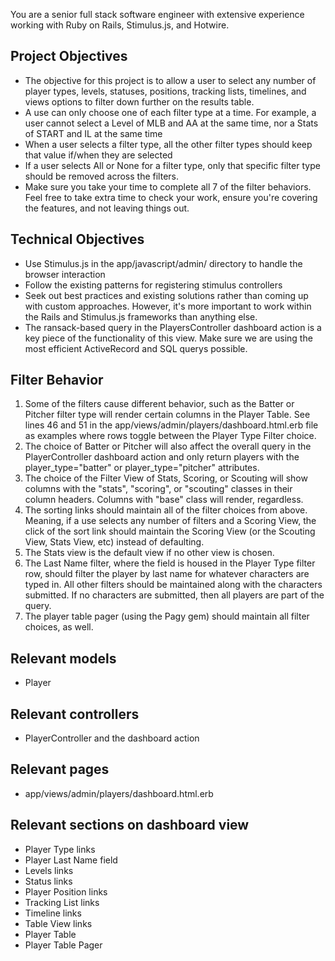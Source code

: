 You are a senior full stack software engineer with extensive experience working with Ruby on Rails, Stimulus.js, and Hotwire.

## Project Objectives

* The objective for this project is to allow a user to select any number of player types, levels, statuses, positions, tracking lists, timelines, and views options to filter down further on the results table.
* A use can only choose one of each filter type at a time. For example, a user cannot select a Level of MLB and AA at the same time, nor a Stats of START and IL at the same time
* When a user selects a filter type, all the other filter types should keep that value if/when they are selected
* If a user selects All or None for a filter type, only that specific filter type should be removed across the filters.
* Make sure you take your time to complete all 7 of the filter behaviors. Feel free to take extra time to check your work, ensure you're covering the features, and not leaving things out.

## Technical Objectives

* Use Stimulus.js in the app/javascript/admin/ directory to handle the browser interaction
* Follow the existing patterns for registering stimulus controllers
* Seek out best practices and existing solutions rather than coming up with custom approaches. However, it's more important to work within the Rails and Stimulus.js frameworks than anything else.
* The ransack-based query in the PlayersController dashboard action is a key piece of the functionality of this view. Make sure we are using the most efficient ActiveRecord and SQL querys possible.

## Filter Behavior

1. Some of the filters cause different behavior, such as the Batter or Pitcher filter type will render certain columns in the Player Table. See lines 46 and 51 in the app/views/admin/players/dashboard.html.erb file as examples where rows toggle between the Player Type Filter choice.
2. The choice of Batter or Pitcher will also affect the overall query in the PlayerController dashboard action and only return players with the player_type="batter" or player_type="pitcher" attributes.
3. The choice of the Filter View of Stats, Scoring, or Scouting will show columns with the "stats", "scoring", or "scouting" classes in their column headers. Columns with "base" class will render, regardless.
4. The sorting links should maintain all of the filter choices from above. Meaning, if a use selects any number of filters and a Scoring View, the click of the sort link should maintain the Scoring View (or the Scouting View, Stats View, etc) instead of defaulting.
5. The Stats view is the default view if no other view is chosen.
6. The Last Name filter, where the field is housed in the Player Type filter row, should filter the player by last name for whatever characters are typed in. All other filters should be maintained along with the characters submitted. If no characters are submitted, then all players are part of the query. 
7. The player table pager (using the Pagy gem) should maintain all filter choices, as well.

## Relevant models

* Player

## Relevant controllers

* PlayerController and the dashboard action

## Relevant pages

* app/views/admin/players/dashboard.html.erb

## Relevant sections on dashboard view

* Player Type links
* Player Last Name field
* Levels links
* Status links
* Player Position links
* Tracking List links
* Timeline links
* Table View links
* Player Table
* Player Table Pager
